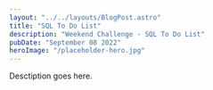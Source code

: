 ```yaml
---
layout: "../../layouts/BlogPost.astro"
title: "SQL To Do List"
description: "Weekend Challenge - SQL To Do List"
pubDate: "September 08 2022"
heroImage: "/placeholder-hero.jpg"
---
```


Desctiption goes here.